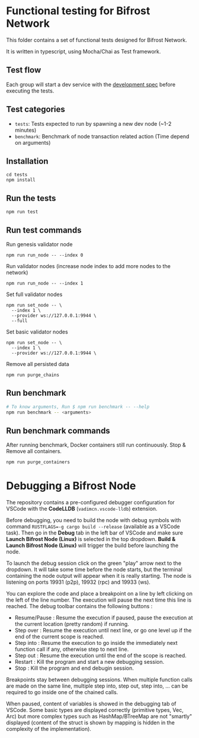 # Functional testing for Bifrost Network

This folder contains a set of functional tests designed for Bifrost Network.

It is written in typescript, using Mocha/Chai as Test framework.

## Test flow

Each group will start a dev service with the
[development spec](../node/src/chain_spec.rs) before executing the tests.

## Test categories

- `tests`: Tests expected to run by spawning a new dev node (~1-2 minutes)
- `benchmark`: Benchmark of node transaction related action (Time depend on
  arguments)

## Installation

```
cd tests
npm install
```

## Run the tests

```
npm run test
```

## Run test commands

Run genesis validator node

```
npm run run_node -- --index 0
```

Run validator nodes (increase node index to add more nodes to the network)

```
npm run run_node -- --index 1
```

Set full validator nodes
```
npm run set_node -- \
  --index 1 \
  --provider ws://127.0.0.1:9944 \
  --full
```

Set basic validator nodes
```
npm run set_node -- \
  --index 1 \
  --provider ws://127.0.0.1:9944 \
```

Remove all persisted data

```
npm run purge_chains
```

## Run benchmark

```bash
# To know arguments, Run $ npm run benchmark -- --help
npm run benchmark -- <arguments>
```

## Run benchmark commands

After running benchmark, Docker containers still run continuously. Stop & Remove
all containers.

```bash
npm run purge_containers
```

# Debugging a Bifrost Node

The repository contains a pre-configured debugger configuration for VSCode with
the **CodeLLDB**
(`vadimcn.vscode-lldb`) extension.

Before debugging, you need to build the node with debug symbols with command
`RUSTFLAGS=-g cargo build --release` (available as a VSCode task). Then go in
the **Debug** tab in
the left bar of VSCode and make sure **Launch Bifrost Node (Linux)** is selected
in the top
dropdown. **Build & Launch Bifrost Node (Linux)** will trigger the build before
launching the node.

To launch the debug session click on the green "play" arrow next to the
dropdown. It will take some
time before the node starts, but the terminal containing the node output will
appear when it is
really starting. The node is listening on ports 19931 (p2p), 19932 (rpc) and
19933 (ws).

You can explore the code and place a breakpoint on a line by left clicking on
the left of the line
number. The execution will pause the next time this line is reached. The debug
toolbar contains the
following buttons :

- Resume/Pause : Resume the execution if paused, pause the execution at the
  current location
  (pretty random) if running.
- Step over : Resume the execution until next line, or go one level up if the
  end of the current
  scope is reached.
- Step into : Resume the execution to go inside the immediately next function
  call if any, otherwise
  step to next line.
- Step out : Resume the execution until the end of the scope is reached.
- Restart : Kill the program and start a new debugging session.
- Stop : Kill the program and end debugin session.

Breakpoints stay between debugging sessions. When multiple function calls are
made on the same line,
multiple step into, step out, step into, ... can be required to go inside one
of the chained
calls.

When paused, content of variables is showed in the debugging tab of VSCode. Some
basic types are
displayed correctly (primitive types, Vec, Arc) but more complex types such as
HashMap/BTreeMap
are not "smartly" displayed (content of the struct is shown by mapping is hidden
in the complexity
of the implementation).
